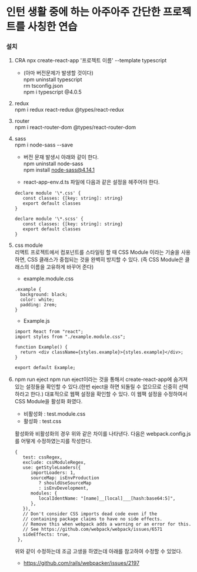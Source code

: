 # 인턴 생활 중에 하는 아주아주 간단한 프로젝트를 사칭한 연습

### 설치

1. CRA
   npx create-react-app '프로젝트 이름' --template typescript

   - (아마 버전문제가 발생할 것이다)  
     npm uninstall typescript  
     rm tsconfig.json  
     npm i typescript @4.0.5

2. redux  
   npm i redux react-redux @types/react-redux

3. router  
   npm i react-router-dom @types/react-router-dom

4. sass  
   npm i node-sass --save

   - 버전 문재 발생시 아래와 같이 한다.  
     npm uninstall node-sass  
     npm install node-sass@4.14.1

   - react-app-env.d.ts 파일에 다음과 같은 설정을 헤주어야 한다.

   ```
   declare module '\*.css' {
      const classes: {[key: string]: string}
      export default classes
   }

   declare module '\*.scss' {
      const classes: {[key: string]: string}
      export default classes
   }
   ```

5. css module  
   리액트 프로젝트에서 컴포넌트를 스타일링 할 때 CSS Module 이라는 기술을 사용하면, CSS 클래스가 중첩되는 것을 완벽히 방지할 수 있다. (즉 CSS Module은 클래스의 이름을 고유하게 바꾸어 준다)

   - example.module.css

   ```
   .example {
     background: black;
     color: white;
     padding: 2rem;
   }
   ```

   - Example.js

   ```
   import React from "react";
   import styles from "./example.module.css";

   function Example() {
     return <div className={styles.example}>{styles.example}</div>;
   }

   export default Example;
   ```

6. npm run eject
   npm run eject이라는 것을 통해서 create-react-app에 숨겨져 있는 설정들을 확인할 수 있다.(한번 eject을 하면 되돌릴 수 없으므로 신중히 선택하라고 한다.) 대표적으로 웹팩 설정을 확인할 수 있다. 이 웹팩 설정을 수정하여서 CSS Module을 활성화 화였다.

   - 비활성화 : test.module.css
   - 활성화 : test.css

   활성화와 비활성화의 경우 위와 같은 차이를 나타낸다. 다음은 webpack.config.js를 어떻게 수정하였는지를 작성한다.

   ```
   {
      test: cssRegex,
      exclude: cssModuleRegex,
      use: getStyleLoaders({
         importLoaders: 1,
         sourceMap: isEnvProduction
            ? shouldUseSourceMap
            : isEnvDevelopment,
         modules: {
            localIdentName: "[name]__[local]___[hash:base64:5]",
         },
      }),
      // Don't consider CSS imports dead code even if the
      // containing package claims to have no side effects.
      // Remove this when webpack adds a warning or an error for this.
      // See https://github.com/webpack/webpack/issues/6571
      sideEffects: true,
    },
   ```

   위와 같이 수정하는데 조금 고생을 하였는데 아래를 참고하여 수정할 수 있었다.

   - https://github.com/rails/webpacker/issues/2197

